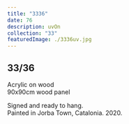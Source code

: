 ```yaml
---
title: "3336"
date: 76
description: uvOn
collection: "33"
featuredImage: ./3336uv.jpg
---
```


## 33/36

Acrylic on wood<br/>
90x90cm wood panel

Signed and ready to hang.<br/>
Painted in Jorba Town, Catalonia. 2020.